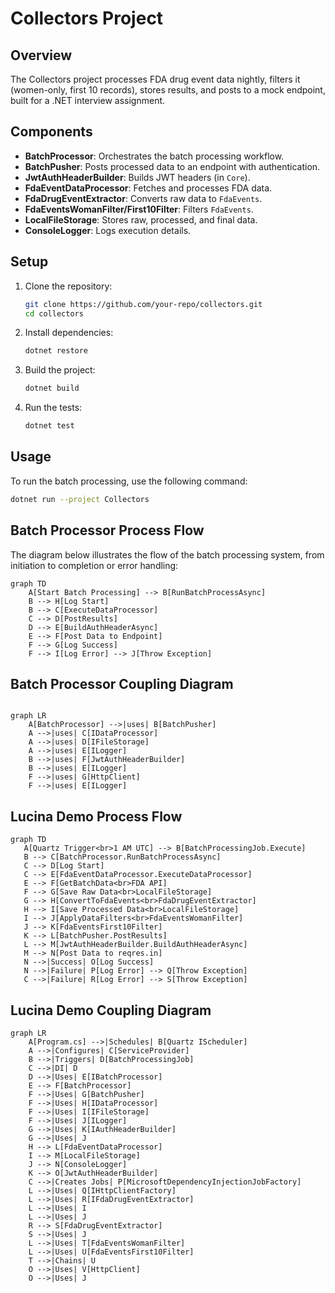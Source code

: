 ﻿# Collectors Project

## Overview

The Collectors project processes FDA drug event data nightly, filters it (women-only, first 10 records), stores results, and posts to a mock endpoint, built for a .NET interview assignment.

## Components

- **BatchProcessor**: Orchestrates the batch processing workflow.
- **BatchPusher**: Posts processed data to an endpoint with authentication.
- **JwtAuthHeaderBuilder**: Builds JWT headers (in `Core`).
- **FdaEventDataProcessor**: Fetches and processes FDA data.
- **FdaDrugEventExtractor**: Converts raw data to `FdaEvents`.
- **FdaEventsWomanFilter/First10Filter**: Filters `FdaEvents`.
- **LocalFileStorage**: Stores raw, processed, and final data.
- **ConsoleLogger**: Logs execution details.


## Setup

1. Clone the repository:
    ```sh
    git clone https://github.com/your-repo/collectors.git
    cd collectors
    ```

2. Install dependencies:
    ```sh
    dotnet restore
    ```

3. Build the project:
    ```sh
    dotnet build
    ```

4. Run the tests:
    ```sh
    dotnet test
    ```

## Usage

To run the batch processing, use the following command:
```sh
dotnet run --project Collectors
```

## Batch Processor Process Flow

The diagram below illustrates the flow of the batch processing system, from initiation to completion or error handling:

```mermaid
graph TD
    A[Start Batch Processing] --> B[RunBatchProcessAsync]
    B --> H[Log Start]
    B --> C[ExecuteDataProcessor]
    C --> D[PostResults]
    D --> E[BuildAuthHeaderAsync]
    E --> F[Post Data to Endpoint]
    F --> G[Log Success]
    F --> I[Log Error] --> J[Throw Exception]
```

## Batch Processor Coupling Diagram
```mermaid

graph LR
    A[BatchProcessor] -->|uses| B[BatchPusher]
    A -->|uses| C[IDataProcessor]
    A -->|uses| D[IFileStorage]
    A -->|uses| E[ILogger]
    B -->|uses| F[JwtAuthHeaderBuilder]
    B -->|uses| E[ILogger]
    F -->|uses| G[HttpClient]
    F -->|uses| E[ILogger]
```

## Lucina Demo Process Flow 
```mermaid
graph TD
   A[Quartz Trigger<br>1 AM UTC] --> B[BatchProcessingJob.Execute]
   B --> C[BatchProcessor.RunBatchProcessAsync]
   C --> D[Log Start]
   C --> E[FdaEventDataProcessor.ExecuteDataProcessor]
   E --> F[GetBatchData<br>FDA API]
   F --> G[Save Raw Data<br>LocalFileStorage]
   G --> H[ConvertToFdaEvents<br>FdaDrugEventExtractor]
   H --> I[Save Processed Data<br>LocalFileStorage]
   I --> J[ApplyDataFilters<br>FdaEventsWomanFilter]
   J --> K[FdaEventsFirst10Filter]
   K --> L[BatchPusher.PostResults]
   L --> M[JwtAuthHeaderBuilder.BuildAuthHeaderAsync]
   M --> N[Post Data to reqres.in]
   N -->|Success| O[Log Success]
   N -->|Failure| P[Log Error] --> Q[Throw Exception]
   C -->|Failure| R[Log Error] --> S[Throw Exception]
```

## Lucina Demo Coupling Diagram
```mermaid
graph LR
    A[Program.cs] -->|Schedules| B[Quartz IScheduler]
    A -->|Configures| C[ServiceProvider]
    B -->|Triggers| D[BatchProcessingJob]
    C -->|DI| D
    D -->|Uses| E[IBatchProcessor]
    E --> F[BatchProcessor]
    F -->|Uses| G[BatchPusher]
    F -->|Uses| H[IDataProcessor]
    F -->|Uses| I[IFileStorage]
    F -->|Uses| J[ILogger]
    G -->|Uses| K[IAuthHeaderBuilder]
    G -->|Uses| J
    H --> L[FdaEventDataProcessor]
    I --> M[LocalFileStorage]
    J --> N[ConsoleLogger]
    K --> O[JwtAuthHeaderBuilder]
    C -->|Creates Jobs| P[MicrosoftDependencyInjectionJobFactory]
    L -->|Uses| Q[IHttpClientFactory]
    L -->|Uses| R[IFdaDrugEventExtractor]
    L -->|Uses| I
    L -->|Uses| J
    R --> S[FdaDrugEventExtractor]
    S -->|Uses| J
    L -->|Uses| T[FdaEventsWomanFilter]
    L -->|Uses| U[FdaEventsFirst10Filter]
    T -->|Chains| U
    O -->|Uses| V[HttpClient]
    O -->|Uses| J
```
